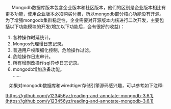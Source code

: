       Mongodb数据库版本包含企业版本和社区版本，他们的区别是企业版本相比有更多功能，使用企业版本必须购买付费，所以mongodb部分核心功能没有开源。为了增强mongodb集群稳定性，企业需要对开源版本内核进行二次开发，主要包括以下功能模块的开发(增加以下功能后，会有很好的收益)：

1.  各种操作时延统计。
2.  Mongos代理慢日志记录。
3.  普通用户权限细化控制，危险操作过滤。
4.  危险操作日志审计。
5.  所有增删改操作sql异步日志记录。
6.  mongodb增加热备功能。  
......

   如果对mongodb数据库和wiredtiger存储引擎源码感兴趣，可以参考如下注释:

[https://github.com/y123456yz/reading-and-annotate-mongodb-3.6.1](https://github.com/y123456yz/reading-and-annotate-mongodb-3.6.1)
